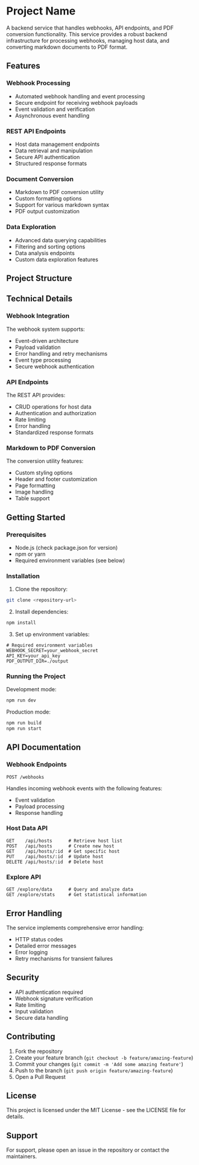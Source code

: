 # Project Name

A backend service that handles webhooks, API endpoints, and PDF conversion functionality. This service provides a robust backend infrastructure for processing webhooks, managing host data, and converting markdown documents to PDF format.

## Features

### Webhook Processing

- Automated webhook handling and event processing
- Secure endpoint for receiving webhook payloads
- Event validation and verification
- Asynchronous event handling

### REST API Endpoints

- Host data management endpoints
- Data retrieval and manipulation
- Secure API authentication
- Structured response formats

### Document Conversion

- Markdown to PDF conversion utility
- Custom formatting options
- Support for various markdown syntax
- PDF output customization

### Data Exploration

- Advanced data querying capabilities
- Filtering and sorting options
- Data analysis endpoints
- Custom data exploration features

## Project Structure

## Technical Details

### Webhook Integration

The webhook system supports:

- Event-driven architecture
- Payload validation
- Error handling and retry mechanisms
- Event type processing
- Secure webhook authentication

### API Endpoints

The REST API provides:

- CRUD operations for host data
- Authentication and authorization
- Rate limiting
- Error handling
- Standardized response formats

### Markdown to PDF Conversion

The conversion utility features:

- Custom styling options
- Header and footer customization
- Page formatting
- Image handling
- Table support

## Getting Started

### Prerequisites

- Node.js (check package.json for version)
- npm or yarn
- Required environment variables (see below)

### Installation

1. Clone the repository:

```bash
git clone <repository-url>
```

2. Install dependencies:

```bash
npm install
```

3. Set up environment variables:

```env
# Required environment variables
WEBHOOK_SECRET=your_webhook_secret
API_KEY=your_api_key
PDF_OUTPUT_DIR=./output
```

### Running the Project

Development mode:

```bash
npm run dev
```

Production mode:

```bash
npm run build
npm run start
```

## API Documentation

### Webhook Endpoints

```
POST /webhooks
```

Handles incoming webhook events with the following features:

- Event validation
- Payload processing
- Response handling

### Host Data API

```
GET    /api/hosts      # Retrieve host list
POST   /api/hosts      # Create new host
GET    /api/hosts/:id  # Get specific host
PUT    /api/hosts/:id  # Update host
DELETE /api/hosts/:id  # Delete host
```

### Explore API

```
GET /explore/data      # Query and analyze data
GET /explore/stats     # Get statistical information
```

## Error Handling

The service implements comprehensive error handling:

- HTTP status codes
- Detailed error messages
- Error logging
- Retry mechanisms for transient failures

## Security

- API authentication required
- Webhook signature verification
- Rate limiting
- Input validation
- Secure data handling

## Contributing

1. Fork the repository
2. Create your feature branch (`git checkout -b feature/amazing-feature`)
3. Commit your changes (`git commit -m 'Add some amazing feature'`)
4. Push to the branch (`git push origin feature/amazing-feature`)
5. Open a Pull Request

## License

This project is licensed under the MIT License - see the LICENSE file for details.

## Support

For support, please open an issue in the repository or contact the maintainers.
